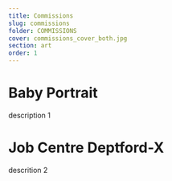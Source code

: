 ```yaml
---
title: Commissions
slug: commissions
folder: COMMISSIONS
cover: commissions_cover_both.jpg
section: art
order: 1
---
```


# Baby Portrait

description 1

# Job Centre Deptford-X

descrition 2

